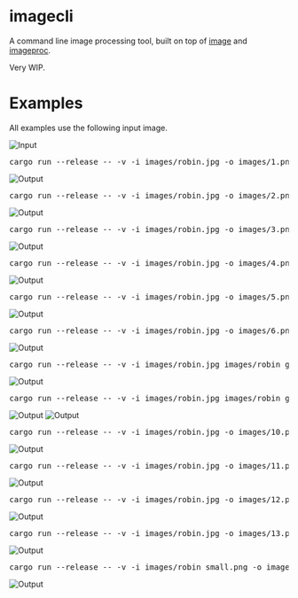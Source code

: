 imagecli
====

A command line image processing tool, built on top of [image](https://github.com/image-rs/image) and [imageproc](https://github.com/image-rs/imageproc).

Very WIP.

# Examples

All examples use the following input image.

<img src="images/robin.jpg" alt="Input"/>

<pre>
cargo run --release -- -v -i images/robin.jpg -o images/1.png -p 'gray > gaussian 5.0 > scale 0.7 > rotate 45'
</pre>

<img src="images/1.png" alt="Output"/>

<pre>
cargo run --release -- -v -i images/robin.jpg -o images/2.png -p 'sobel'
</pre>

<img src="images/2.png" alt="Output"/>

<pre>
cargo run --release -- -v -i images/robin.jpg -o images/3.png -p 'carve 0.85'
</pre>

<img src="images/3.png" alt="Output"/>

<pre>
cargo run --release -- -v -i images/robin.jpg -o images/4.png -p 'scale 0.4 > DUP > athresh 10 > SWAP > othresh > hcat'
</pre>

<img src="images/4.png" alt="Output"/>

<pre>
cargo run --release -- -v -i images/robin.jpg -o images/5.png -p 'scale 0.4 > DUP 3 > gaussian 15.0 > ROT 4 > gaussian 10.0 > ROT 3 > gaussian 5.0 > ROT 2 > grid 2 2'
</pre>

<img src="images/5.png" alt="Output"/>

<pre>
cargo run --release -- -v -i images/robin.jpg -o images/6.png -p 'scale 0.5 > median 6 6'
</pre>

<img src="images/6.png" alt="Output"/>

<pre>
cargo run --release -- -v -i images/robin.jpg images/robin_gray.jpg -o images/7.png -p 'hcat'
</pre>

<img src="images/7.png" alt="Output"/>

<pre>
cargo run --release -- -v -i images/robin.jpg images/robin_gray.jpg -o images/8.png images/9.png -p 'scale 0.5 > rotate 10 > SWAP > scale 0.5 > rotate 20 > SWAP'
</pre>

<img src="images/8.png" alt="Output"/>
<img src="images/9.png" alt="Output"/>

<pre>
cargo run --release -- -v -i images/robin.jpg -o images/10.png -p 'scale 0.4 > DUP 3 > [gaussian 1.0, gaussian 3.0, gaussian 5.0, gaussian 7.0] > grid 2 2'
</pre>

<img src="images/10.png" alt="Output"/>

<pre>
cargo run --release -- -v -i images/robin.jpg -o images/11.png -p 'DUP 2 > blue > ROT 3 > green > ROT 2 > red > hcat > hcat'
</pre>

<img src="images/11.png" alt="Output"/>

<pre>
cargo run --release -- -v -i images/robin.jpg -o images/12.png -p 'DUP 3 > [id, red, green, blue] > hcat 4'
</pre>

<img src="images/12.png" alt="Output"/>

<pre>
cargo run --release -- -v -i images/robin.jpg -o images/13.png -p 'scale 0.2 > DUP 8 > [scale 1.0, scale 0.9, scale 0.9, scale 0.7, scale 0.6, scale 0.5, scale 0.4, scale 0.3, scale 0.2] > grid 3 3'
</pre>

<img src="images/13.png" alt="Output"/>

<pre>
cargo run --release -- -v -i images/robin_small.png -o images/14.png -p 'func (x + 40)'
</pre>

<img src="images/14.png" alt="Output"/>
